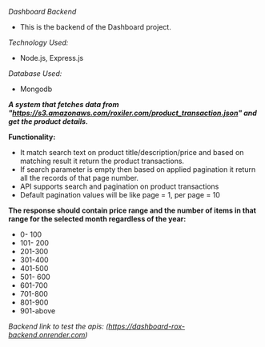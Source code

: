 *Dashboard Backend*
- This is the backend of the Dashboard project.

*Technology Used:*
- Node.js, Express.js

*Database Used:*
- Mongodb

***A system that fetches data from "https://s3.amazonaws.com/roxiler.com/product_transaction.json" and get the product details.***

**Functionality:**
- It match search text on product title/description/price and based on matching result it return the product transactions.
- If search parameter is empty then based on applied pagination it return all the records of that page number.
- API supports search and pagination on product transactions
- Default pagination values will be like page = 1, per page = 10

**The response should contain price range and the number of items in that range for the selected month regardless of the year:**
- 0- 100
- 101- 200
- 201-300
- 301-400
- 401-500
- 501- 600
- 601-700
- 701-800
- 801-900
- 901-above

*Backend link to test the apis: (https://dashboard-rox-backend.onrender.com)*
